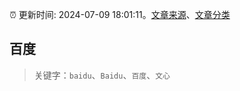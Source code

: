 :alarm_clock: 更新时间: 2024-07-09 18:01:11。[文章来源](/README.md)、[文章分类](/TAGS.md)

## 百度


> 关键字：`baidu`、`Baidu`、`百度`、`文心`



